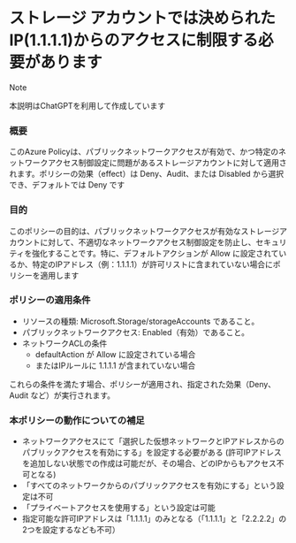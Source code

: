 # ストレージ アカウントでは決められたIP(1.1.1.1)からのアクセスに制限する必要があります

> [!NOTE]
> 本説明はChatGPTを利用して作成しています

### 概要
このAzure Policyは、パブリックネットワークアクセスが有効で、かつ特定のネットワークアクセス制御設定に問題があるストレージアカウントに対して適用されます。ポリシーの効果（effect）は Deny、Audit、または Disabled から選択でき、デフォルトでは Deny です

### 目的
このポリシーの目的は、パブリックネットワークアクセスが有効なストレージアカウントに対して、不適切なネットワークアクセス制御設定を防止し、セキュリティを強化することです。特に、デフォルトアクションが Allow に設定されているか、特定のIPアドレス（例：1.1.1.1）が許可リストに含まれていない場合にポリシーを適用します

### ポリシーの適用条件
- リソースの種類: Microsoft.Storage/storageAccounts であること。
- パブリックネットワークアクセス: Enabled（有効）であること。
- ネットワークACLの条件
    - defaultAction が Allow に設定されている場合
    - またはIPルールに 1.1.1.1 が含まれていない場合

これらの条件を満たす場合、ポリシーが適用され、指定された効果（Deny、Audit など）が実行されます。

### 本ポリシーの動作についての補足
- ネットワークアクセスにて「選択した仮想ネットワークとIPアドレスからのパブリックアクセスを有効にする」を設定する必要がある (許可IPアドレスを追加しない状態での作成は可能だが、その場合、どのIPからもアクセス不可となる)
- 「すべてのネットワークからのパブリックアクセスを有効にする」という設定は不可
- 「プライベートアクセスを使用する」という設定は可能
- 指定可能な許可IPアドレスは「1.1.1.1」のみとなる（「1.1.1.1」と「2.2.2.2」の2つを設定するなども不可）